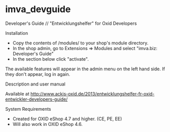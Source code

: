 imva_devguide
=============
Developer's Guide // "Entwicklungshelfer" for Oxid Developers



Installation

*	Copy the contents of /modules/ to your shop's module directory.
*	In the shop admin, go to Extensions => Modules and select "imva.biz: Developer's Guide"
*	In the section below click "activate".

The available features will appear in the admin menu on the left hand side. If they don't appear, log in again.



Description and user manual

Available at http://www.ackis-oxid.de/2013/entwicklungshelfer-fr-oxid-entwickler-developers-guide/



System Requirements
*	Created for OXID eShop 4.7 and higher. (CE, PE, EE)
*	Will also work in OXID eShop 4.6.